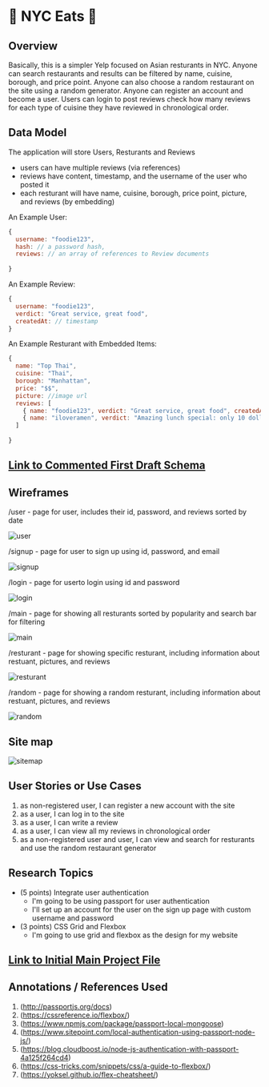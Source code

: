 # :ramen: NYC Eats :shaved_ice:

## Overview

Basically, this is a simpler Yelp focused on Asian resturants in NYC. Anyone can search restaurants and results can be filtered by name, cuisine, borough, and price point. Anyone can also choose a random restaurant on the site using a random generator. Anyone can register an account and become a user. Users can login to post reviews check how many reviews for each type of cuisine they have reviewed in chronological order. 

## Data Model

The application will store Users, Resturants and Reviews

* users can have multiple reviews (via references)
* reviews have content, timestamp, and the username of the user who posted it
* each resturant will have name, cuisine, borough, price point, picture, and reviews (by embedding)


An Example User:

```javascript
{
  username: "foodie123",
  hash: // a password hash,
  reviews: // an array of references to Review documents
  
}
```
An Example Review:

```javascript
{
  username: "foodie123",
  verdict: "Great service, great food",
  createdAt: // timestamp
}
```

An Example Resturant with Embedded Items:

```javascript
{
  name: "Top Thai",
  cuisine: "Thai",
  borough: "Manhattan",
  price: "$$",
  picture: //image url
  reviews: [
    { name: "foodie123", verdict: "Great service, great food", createdAt: timestamp},
    { name: "iloveramen", verdict: "Amazing lunch special: only 10 dollars!!!", createdAt: timestamp},
  ]
  
}
```


## [Link to Commented First Draft Schema](db.js) 

## Wireframes

/user - page for user, includes their id, password, and reviews sorted by date

![user](documentation/userinfo.png)

/signup - page for user to sign up using id, password, and email

![signup](documentation/signup.png)

/login - page for userto login using id and password

![login](documentation/login.png)

/main - page for showing all resturants sorted by popularity and search bar for filtering

![main](documentation/main.png)

/resturant - page for showing specific resturant, including information about restuant, pictures, and reviews

![resturant](documentation/restaurant.png)

/random - page for showing a random resturant, including information about restuant, pictures, and reviews

![random](documentation/random.png)

## Site map

![sitemap](documentation/sitemap.png)

## User Stories or Use Cases

1. as non-registered user, I can register a new account with the site
2. as a user, I can log in to the site
3. as a user, I can write a review 
4. as a user, I can view all my reviews in chronological order
5. as a non-registered user and user, I can view and search for resturants and use the random restaurant generator


## Research Topics

* (5 points) Integrate user authentication
    * I'm going to be using passport for user authentication
    * I'll set up an account for the user on the sign up page with custom username and password
* (3 points) CSS Grid and Flexbox
    * I'm going to use grid and flexbox as the design for my website 


## [Link to Initial Main Project File](app.js) 


## Annotations / References Used

1. (http://passportjs.org/docs)
2. (https://cssreference.io/flexbox/)
3. (https://www.npmjs.com/package/passport-local-mongoose)
4. (https://www.sitepoint.com/local-authentication-using-passport-node-js/)
5. (https://blog.cloudboost.io/node-js-authentication-with-passport-4a125f264cd4)
6. (https://css-tricks.com/snippets/css/a-guide-to-flexbox/)
7. (https://yoksel.github.io/flex-cheatsheet/)

